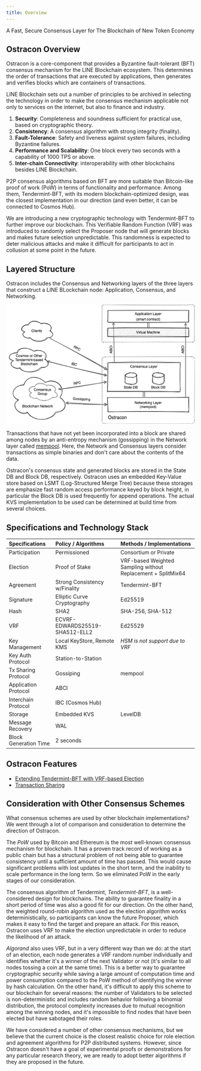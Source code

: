 ```yaml
---
title: Overview
---
```


A Fast, Secure Consensus Layer for The Blockchain of New Token Economy

## Ostracon Overview

Ostracon is a core-component that provides a Byzantine fault-tolerant (BFT) consensus mechanism for the LINE Blockchain ecosystem. This determines the order of transactions that are executed by applications, then generates and verifies blocks which are containers of transactions.

LINE Blockchain sets out a number of principles to be archived in selecting the technology in order to make the consensus mechanism applicable not only to services on the internet, but also to finance and industry.

1. **Security**: Completeness and soundness sufficient for practical use, based on cryptographic theory.
2. **Consistency**: A consensus algorithm with strong integrity (finality).
3. **Fault-Tolerance**: Safety and liveness against system failures, including Byzantine failures.
4. **Performance and Scalability**: One block every two seconds with a capability of 1000 TPS or above.
5. **Inter-chain Connectivity**: interoperability with other blockchains besides LINE Blockchain.

P2P consensus algorithms based on BFT are more suitable than Bitcoin-like proof of work (PoW) in terms of functionality and performance. Among them, Tendermint-BFT, with its modern blockchain-optimized design, was the closest implementation in our direction (and even better, it can be connected to Cosmos Hub).

We are introducing a new cryptographic technology with Tendermint-BFT to further improve our blockchain. This Verifiable Random Function (VRF) was introduced to randomly select the Proposer node that will generate blocks and makes future selection unpredictable. This randomness is expected to deter malicious attacks and make it difficult for participants to act in collusion at some point in the future.

## Layered Structure

Ostracon includes the Consensus and Networking layers of the three layers that construct a LINE BLockchain node: Application, Consensus, and Networking.

![Layered Structure](../static/layered_structure.png)

Transactions that have not yet been incorporated into a block are shared among nodes by an anti-entropy mechanism (gossipping) in the Network layer called [mempool](03-tx-sharing.md). Here, the Network and Consensus layers consider transactions as simple binaries and don't care about the contents of the data.

Ostracon's consensus state and generated blocks are stored in the State DB and Block DB, respectively.  Ostracon uses an embedded Key-Value store based on LSMT (Log-Structured Merge Tree) because these storages are emphasize fast random access performance keyed by block height, in particular the Block DB is used frequently for append operations. The actual KVS implementation to be used can be determined at build time from several choices.

## Specifications and Technology Stack

| Specifications        | Policy / Algorithms            | Methods / Implementations                                    |
|:----------------------|:-------------------------------|:-------------------------------------------------------------|
| Participation         | Permissioned                   | Consortium or Private                                        |
| Election              | Proof of Stake                 | VRF-based Weighted Sampling without Replacement + SplitMix64 |
| Agreement             | Strong Consistency w/Finality  | Tendermint-BFT                                               |
| Signature             | Elliptic Curve Cryptography    | Ed25519                                                      |
| Hash                  | SHA2                           | SHA-256, SHA-512                                             |
| VRF                   | ECVRF-EDWARDS25519-SHA512-ELL2 | Ed25529                                                      |
| Key Management        | Local KeyStore, Remote KMS     | *HSM is not support due to VRF*                              |
| Key Auth Protocol     | Station-to-Station             |                                                              |
| Tx Sharing Protocol   | Gossiping                      | mempool                                                      |
| Application Protocol  | ABCI                           |                                                              |
| Interchain Protocol   | IBC (Cosmos Hub)               |                                                              |
| Storage               | Embedded KVS                   | LevelDB                                                      |
| Message Recovery      | WAL                            |                                                              |
| Block Generation Time | 2 seconds                      |                                                              |

## Ostracon Features

* [Extending Tendermint-BFT with VRF-based Election](02-consensus.md)
* [Transaction Sharing](03-tx-sharing.md)

## Consideration with Other Consensus Schemes

What consensus schemes are used by other blockchain implementations? We went through a lot of comparison and consideration to determine the direction of Ostracon.

The *PoW* used by Bitcoin and Ethereum is the most well-known consensus mechanism for blockchain. It has a proven track record of working as a public chain but has a structural problem of not being able to guarantee consistency until a sufficient amount of time has passed. This would cause significant problems with lost updates in the short term, and the inability to scale performance in the long term. So we eliminated PoW in the early stages of our consideration.

The consensus algorithm of Tendermint, *Tendermint-BFT*, is a well-considered design for blockchains. The ability to guarantee finality in a short period of time was also a good fit for our direction. On the other hand, the weighted round-robin algorithm used as the election algorithm works deterministically, so participants can know the future Proposer, which makes it easy to find the target and prepare an attack. For this reason, Ostracon uses VRF to make the election unpredictable in order to reduce the likelihood of an attack.

*Algorand* also uses VRF, but in a very different way than we do: at the start of an election, each node generates a VRF random number individually and identifies whether it's a winner of the next Validator or not (it's similar to all nodes tossing a coin at the same time). This is a better way to guarantee cryptographic security while saving a large amount of computation time and power consumption compared to the PoW method of identifying the winner by hash calculation. On the other hand, it's difficult to apply this scheme to our blockchain for several reasons: the number of Validators to be selected is non-deterministic and includes random behavior following a binomial distribution, the protocol complexity increases due to mutual recognition among the winning nodes, and it's impossible to find nodes that have been elected but have sabotaged their roles.

We have considered a number of other consensus mechanisms, but we believe that the current choice is the closest realistic choice for role election and agreement algorithms for P2P distributed systems. However, since Ostracon doesn't have a goal of experimental proofs or demonstrations for any particular research theory, we are ready to adopt better algorithms if they are proposed in the future.
